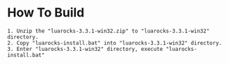 # How To Build

    1. Unzip the "luarocks-3.3.1-win32.zip" to "luarocks-3.3.1-win32" directory.
    2. Copy "luarocks-install.bat" into "luarocks-3.3.1-win32" directory.
    3. Enter "luarocks-3.3.1-win32" directory, execute "luarocks-install.bat"
